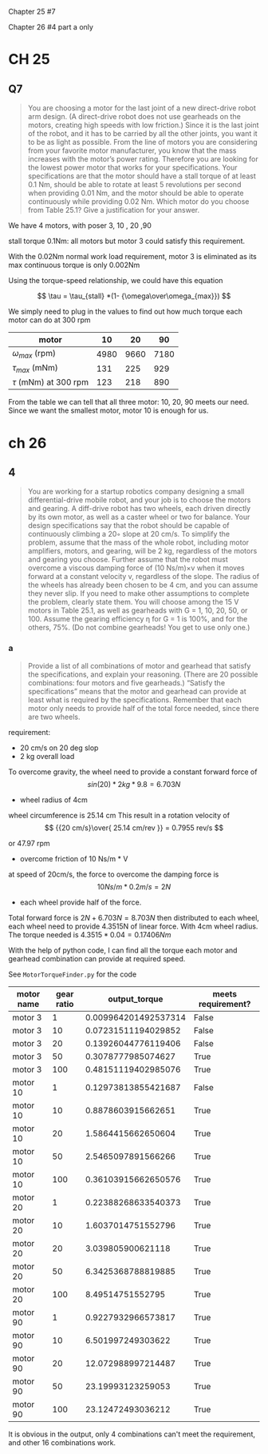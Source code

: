 Chapter 25 #7

Chapter 26 #4 part a only


# CH 25 

## Q7 

> You are choosing a motor for the last joint of a new direct-drive robot arm design. 
(A direct-drive robot does not use gearheads on the motors, creating high speeds with low
friction.) Since it is the last joint of the robot, and it has to be carried by all the other
joints, you want it to be as light as possible. From the line of motors you are considering
from your favorite motor manufacturer, you know that the mass increases with the motor’s
power rating. Therefore you are looking for the lowest power motor that works for your
specifications. Your specifications are that the motor should have a stall torque of at least
0.1 Nm, should be able to rotate at least 5 revolutions per second when providing
0.01 Nm, and the motor should be able to operate continuously while providing 0.02 Nm.
Which motor do you choose from Table 25.1? Give a justification for your answer.

We have 4 motors, with poser 3, 10 , 20 ,90

stall torque 0.1Nm: all motors but motor 3 could satisfy this requirement.

With the 0.02Nm normal work load requirement, motor 3 is eliminated as its max continuous torque is only 0.002Nm

Using the torque-speed relationship, we could have this equation

$$
\tau = \tau_{stall} *(1- {\omega\over\omega_{max}})
$$

We simply need to plug in the values to find out how much torque each motor can do at 300 rpm

| motor |10|20|90|
|-|-|-|-|
| $\omega_{max}$ (rpm) | 4980| 9660| 7180|
| $\tau_{max}$ (mNm) | 131 | 225 | 929|
| $\tau$ (mNm) at 300 rpm | 123 | 218 | 890 |

From the table we can tell that all three motor: 10, 20, 90 meets our need. Since we want the smallest motor, motor 10 is enough for us.


# ch 26

## 4
>You are working for a startup robotics company designing a small differential-drive mobile robot, and your job is to choose the motors and gearing. A diff-drive robot has two wheels, each driven directly by its own motor, as well as a caster wheel or two for balance. Your design specifications say that the robot should be capable of continuously climbing a 20◦ slope at 20 cm/s. To simplify the problem, assume that the mass of the whole robot, including motor amplifiers, motors, and gearing, will be 2 kg, regardless of the motors and gearing you choose. Further assume that the robot must overcome a viscous damping force of (10 Ns/m)×v when it moves forward at a constant velocity v, regardless of the slope. The radius of the wheels has already been chosen to be 4 cm, and you can assume they never slip. If you need to make other assumptions to complete the problem, clearly state them. You will choose among the 15 V motors in Table 25.1, as well as gearheads with G = 1, 10, 20, 50, or 100. Assume the gearing efficiency η for G = 1 is 100%, and for the others, 75%. (Do not combine gearheads! You get to use only one.)

### a 
> Provide a list of all combinations of motor and gearhead that satisfy the specifications, and explain your reasoning. (There are 20 possible combinations: four motors and five gearheads.) “Satisfy the specifications” means that the motor and gearhead can provide at least what is required by the specifications. Remember that each motor only needs to provide half of the total force needed, since there are two wheels.

requirement:
* 20 cm/s on 20 deg slop
* 2 kg overall load

To overcome gravity, the wheel need to provide a constant forward force of 
$$
sin(20) * 2kg * 9.8 = 6.703 N
$$

* wheel radius of 4cm

wheel circumference is 25.14 cm
This result in a rotation velocity of 
$$
{{20 cm/s}\over{ 25.14 cm/rev }} = 0.7955 rev/s
$$

or 47.97 rpm

* overcome friction of 10 Ns/m * V 

at speed of 20cm/s, the force to overcome the damping force is 
$$
10Ns/m * 0.2m/s = 2N 
$$

* each wheel provide half of the force.

Total forward force is $2N+6.703N=8.703N$ then distributed to each wheel, each wheel 
need to provide 4.3515N of linear force. 
With 4cm wheel radius. The torque needed is $4.3515 * 0.04 = 0.17406Nm$

With the help of python code, I can find all the torque each motor and gearhead combination can provide at required speed. 

See `MotorTorqueFinder.py` for the code

| motor name | gear ratio | output_torque| meets requirement? | 
| --- |--- |---| --- |  
| motor 3 | 1 | 0.009964201492537314 | False |
| motor 3 | 10 | 0.07231511194029852 | False |
| motor 3 | 20 | 0.13926044776119406 | False |
| motor 3 | 50 | 0.3078777985074627 | True |
| motor 3 | 100 | 0.48151119402985076 | True |
| motor 10 | 1 | 0.12973813855421687 | False |
| motor 10 | 10 | 0.8878603915662651 | True |
| motor 10 | 20 | 1.5864415662650604 | True |
| motor 10 | 50 | 2.5465097891566266 | True |
| motor 10 | 100 | 0.36103915662650576 | True |
| motor 20 | 1 | 0.22388268633540373 | True |
| motor 20 | 10 | 1.6037014751552796 | True |
| motor 20 | 20 | 3.039805900621118 | True |
| motor 20 | 50 | 6.3425368788819885 | True |
| motor 20 | 100 | 8.49514751552795 | True |
| motor 90 | 1 | 0.9227932966573817 | True |
| motor 90 | 10 | 6.501997249303622 | True |
| motor 90 | 20 | 12.072988997214487 | True |
| motor 90 | 50 | 23.19993123259053 | True |
| motor 90 | 100 | 23.12472493036212 | True |

It is obvious in the output, only 4 combinations can't meet the requirement, and other 16 combinations work.